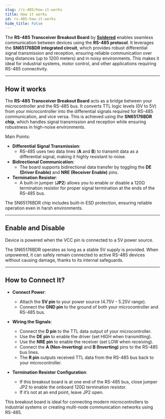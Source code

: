 ```yaml
---
slug: /rs-485/how-it-works 
title: How it works
id: rs-485-how-it-works 
hide_title: False
---  
```


The **RS-485 Transceiver Breakout Board** by [**Soldered**](https://soldered.com/product/rs-485-transciever-breakout/) enables seamless communication between devices using the **RS-485 protocol**. It leverages the **SN65176BDR integrated circuit**, which provides robust differential signal transmission and reception, ensuring reliable communication over long distances (up to 1200 meters) and in noisy environments. This makes it ideal for industrial systems, motor control, and other applications requiring RS-485 connectivity.

<CenteredImage src="/img/rs-485/onboard.png" alt="howitworks" caption="SN65176BDR RS-485 Transceiver with ESD Protection" width="500px" />

---

## How it works

The **RS-485 Transceiver Breakout Board** acts as a bridge between your microcontroller and the RS-485 bus. It converts TTL logic levels (0V to 5V) from your microcontroller into the differential signals required for RS-485 communication, and vice versa. This is achieved using the **SN65176BDR chip**, which handles signal transmission and reception while ensuring robustness in high-noise environments.

Main Points:

*   **Differential Signal Transmission**:
    *   RS-485 uses two data lines (**A** and **B**) to transmit data as a differential signal, making it highly resistant to noise.
*   **Bidirectional Communication**:
    *   The board supports bidirectional data transfer by toggling the **DE (Driver Enable)** and **NRE (Receiver Enable)** pins.
*   **Termination Resistor**:
    *   A built-in jumper (**JP2**) allows you to enable or disable a 120Ω termination resistor for proper signal termination at the ends of the RS-485 bus.
        

The SN65176BDR chip includes built-in ESD protection, ensuring reliable operation even in harsh environments.

---

## Enable and Disable

<InfoBox>Device is powered when the VCC pin is connected to a 5V power source.</InfoBox>

The SN65176BDR operates as long as a stable 5V supply is provided. When unpowered, it can safely remain connected to active RS-485 devices without causing damage, thanks to its internal safeguards.

---

## How to Connect It?


*   **Connect Power**:
    *   Attach the **5V pin** to your power source (4.75V - 5.25V range).  
    *   Connect the **GND pin** to the ground of both your microcontroller and RS-485 bus.
        
*   **Wiring the Signals**:
    *   Connect the **D pin** to the TTL data output of your microcontroller.   
    *   Use the **DE pin** to enable the driver (set HIGH when transmitting).   
    *   Use the **NRE pin** to enable the receiver (set LOW when receiving).   
    *   Connect the **A (Non-Inverting)** and **B (Inverting)** pins to the RS-485 bus lines.    
    *   The **R pin** outputs received TTL data from the RS-485 bus back to your microcontroller.

*   **Termination Resistor Configuration**:
    *   If this breakout board is at one end of the RS-485 bus, close jumper JP2 to enable the onboard 120Ω termination resistor.
    *   If it’s not at an end point, leave JP2 open.
        

This breakout board is ideal for connecting modern microcontrollers to industrial systems or creating multi-node communication networks using RS-485.